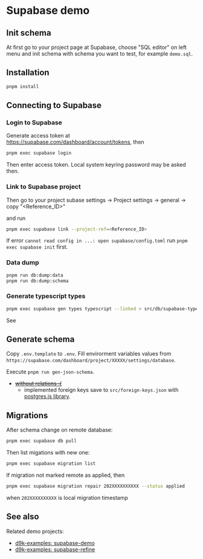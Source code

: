 # Supabase demo

## Init schema

At first go to your project page at Supabase, choose "SQL editor" on left menu and init schema with schema you want to test, for example `demo.sql`.

## Installation

```bash
pnpm install
```

## Connecting to Supabase

### Login to Supabase

Generate access token at https://supabase.com/dashboard/account/tokens, then

```bash
pnpm exec supabase login
```

Then enter access token. Local system keyring password may be asked then.

### Link to Supabase project

Then go to your project subase settings -> Project settings -> general -> copy "<Reference_ID>"

and run

```bash
pnpm exec supabase link --project-ref=<Reference_ID>
```

If error `cannot read config in ...: open supabase/config.toml` run `pnpm exec supabase init` first.

### Data dump

```bash
pnpm run db:dump:data
pnpm run db:dump:schema
```

### Generate typescript types

```bash
pnpm exec supabase gen types typescript --linked > src/db/supabase-types-generated.ts
```

See

## Generate schema

Copy `.env.template` to `.env`. Fill envirorment variables values from `https://supabase.com/dashboard/project/XXXXX/settings/database`.

Execute `pnpm run gen-json-schema`.

- ~~[without relations :(](https://github.com/SpringTree/pg-tables-to-jsonschema/issues/27)~~
  - implemented foreign keys save to `src/foreign-keys.json` with [postgres.js library](https://github.com/porsager/postgres#connection-details).

## Migrations

After schema change on remote database:

```bash
pnpm exec supabase db pull
```

Then list migations with new one:

```bash
pnpm exec supabase migration list
```

If migration not marked remote as applied, then

```bash
pnpm exec supabase migration repair 202XXXXXXXXXX --status applied
```

when `202XXXXXXXXXX` is local migration timestamp

## See also

Related demo projects:

- [d9k-examples: supabase-demo](https://github.com/d9k/d9k-examples/tree/main/ts/supabase-demo)
- [d9k-examples: supabase-refine](https://github.com/d9k/d9k-examples/tree/main/ts/supabase-refine)
